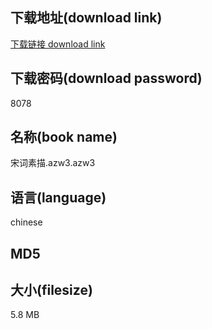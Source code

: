 ## 下载地址(download link)
[下载链接 download link](https://tutu365.netlify.app/?s=%E5%AE%8B%E8%AF%8D%E7%B4%A0%E6%8F%8F.azw3)

## 下载密码(download password)
8078

## 名称(book name)
宋词素描.azw3.azw3

## 语言(language)
chinese

## MD5


## 大小(filesize)
5.8 MB
